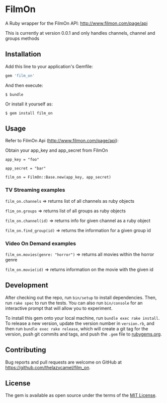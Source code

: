# FilmOn

A Ruby wrapper for the FilmOn API: http://www.filmon.com/page/api

This is currently at version 0.0.1 and only handles channels, channel
and groups methods


## Installation

Add this line to your application's Gemfile:

```ruby
gem 'film_on'
```

And then execute:

    $ bundle

Or install it yourself as:

    $ gem install film_on

## Usage

Refer to FilmOn Api (http://www.filmon.com/page/api):

Obtain your app_key and app_secret from FilmOn 

`app_key = "foo"`

`app_secret = "bar"`

`film_on = FilmOn::Base.new(app_key, app_secret)`

### TV Streaming examples

`film_on.channels` => returns list of all channels as ruby objects

`flim_on.groups` => returns list of all groups as ruby objects

`film_on.channel(id)` => returns info for given channel as a ruby object

`film_on.find_group(id)` => returns the information for a given group id

### Video On Demand examples

`film_on.movies(genre: "horror")` => returns all movies within the horror genre

`film_on.movie(id)` => returns information on the movie with the given id

## Development

After checking out the repo, run `bin/setup` to install dependencies. Then, run `rake spec` to run the tests. You can also run `bin/console` for an interactive prompt that will allow you to experiment.

To install this gem onto your local machine, run `bundle exec rake install`. To release a new version, update the version number in `version.rb`, and then run `bundle exec rake release`, which will create a git tag for the version, push git commits and tags, and push the `.gem` file to [rubygems.org](https://rubygems.org).

## Contributing

Bug reports and pull requests are welcome on GitHub at https://github.com/thelazycamel/film_on.


## License

The gem is available as open source under the terms of the [MIT License](http://opensource.org/licenses/MIT).

